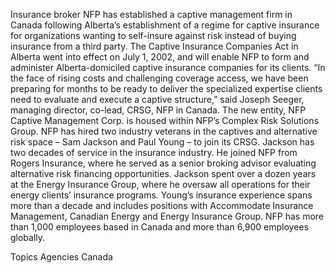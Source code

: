 Insurance broker NFP has established a captive management firm in Canada following Alberta’s establishment of a regime for captive insurance for organizations wanting to self-insure against risk instead of buying insurance from a third party.
The Captive Insurance Companies Act in Alberta went into effect on July 1, 2002, and will enable NFP to form and administer Alberta-domiciled captive insurance companies for its clients.
“In the face of rising costs and challenging coverage access, we have been preparing for months to be ready to deliver the specialized expertise clients need to evaluate and execute a captive structure,” said Joseph Seeger, managing director, co-lead, CRSG, NFP in Canada.
The new entity, NFP Captive Management Corp. is housed within NFP’s Complex Risk Solutions Group. NFP has hired two industry veterans in the captives and alternative risk space – Sam Jackson and Paul Young – to join its CRSG.
Jackson has two decades of service in the insurance industry. He joined NFP from Rogers Insurance, where he served as a senior broking advisor evaluating alternative risk financing opportunities. Jackson spent over a dozen years at the Energy Insurance Group, where he oversaw all operations for their energy clients’ insurance programs.
Young’s insurance experience spans more than a decade and includes positions with Accommodate Insurance Management, Canadian Energy and Energy Insurance Group.
NFP has more than 1,000 employees based in Canada and more than 6,900 employees globally.

Topics
Agencies
Canada
